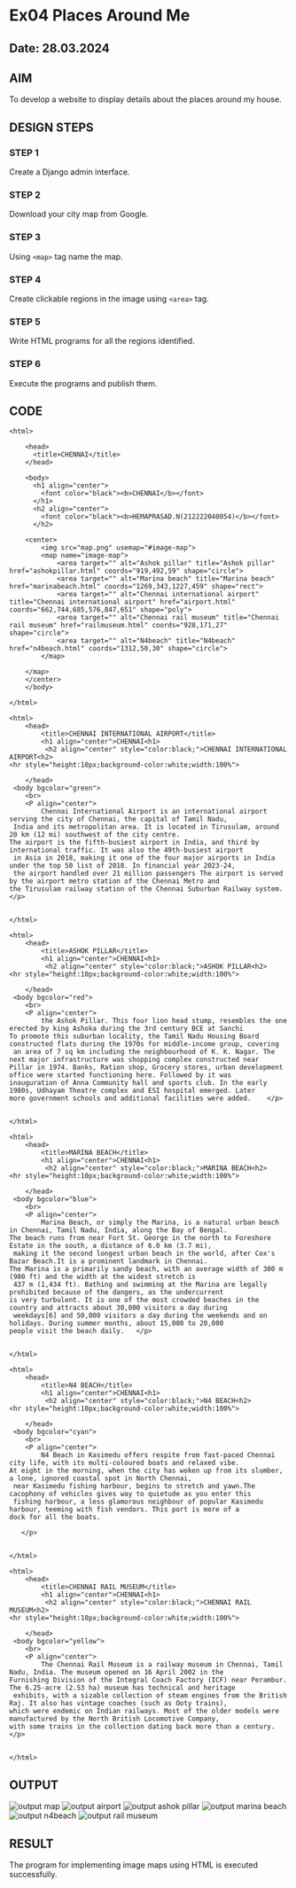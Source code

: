 # Ex04 Places Around Me
## Date: 28.03.2024

## AIM
To develop a website to display details about the places around my house.

## DESIGN STEPS

### STEP 1
Create a Django admin interface.

### STEP 2
Download your city map from Google.

### STEP 3
Using ```<map>``` tag name the map.

### STEP 4
Create clickable regions in the image using ```<area>``` tag.

### STEP 5
Write HTML programs for all the regions identified.

### STEP 6
Execute the programs and publish them.

## CODE
```
<html>

    <head>
      <title>CHENNAI</title>
    </head>
    
    <body>
      <h1 align="center">
        <font color="black"><b>CHENNAI</b></font>
      </h1>
      <h2 align="center">
        <font color="black"><b>HEMAPRASAD.N(212222040054)</b></font>
      </h2>
    
    <center>
        <img src="map.png" usemap="#image-map">
        <map name="image-map">
            <area target="" alt="Ashok pillar" title="Ashok pillar" href="ashokpillar.html" coords="919,492,59" shape="circle">
            <area target="" alt="Marina beach" title="Marina beach" href="marinabeach.html" coords="1269,343,1227,459" shape="rect">
            <area target="" alt="Chennai international airport" title="Chennai international airport" href="airport.html" coords="662,744,685,576,847,651" shape="poly">
            <area target="" alt="Chennai rail museum" title="Chennai rail museum" href="railmuseum.html" coords="928,171,27" shape="circle">
            <area target="" alt="N4beach" title="N4beach" href="n4beach.html" coords="1312,50,30" shape="circle">
        </map>
    
    </map>
    </center>
    </body>
    
</html>

<html>
    <head>
        <title>CHENNAI INTERNATIONAL AIRPORT</title>
        <h1 align="center">CHENNAI<h1>
         <h2 align="center" style="color:black;">CHENNAI INTERNATIONAL AIRPORT<h2>   
<hr style="height:10px;background-color:white;width:100%">

    </head>
 <body bgcolor="green"> 
    <br>   
    <P align="center"> 
        Chennai International Airport is an international airport serving the city of Chennai, the capital of Tamil Nadu,
 India and its metropolitan area. It is located in Tirusulam, around 20 km (12 mi) southwest of the city centre.
The airport is the fifth-busiest airport in India, and third by international traffic. It was also the 49th-busiest airport
 in Asia in 2018, making it one of the four major airports in India under the top 50 list of 2018. In financial year 2023-24,
 the airport handled over 21 million passengers The airport is served by the airport metro station of the Chennai Metro and
the Tirusulam railway station of the Chennai Suburban Railway system.    </p>    


</html>

<html>
    <head>
        <title>ASHOK PILLAR</title>
        <h1 align="center">CHENNAI<h1>
         <h2 align="center" style="color:black;">ASHOK PILLAR<h2>   
<hr style="height:10px;background-color:white;width:100%">

    </head>
 <body bgcolor="red"> 
    <br>   
    <P align="center"> 
        the Ashok Pillar. This four lion head stump, resembles the one erected by king Ashoka during the 3rd century BCE at Sanchi
To promote this suburban locality, the Tamil Nadu Housing Board constructed flats during the 1970s for middle-income group, covering
 an area of 7 sq km including the neighbourhood of K. K. Nagar. The next major infrastructure was shopping complex constructed near
Pillar in 1974. Banks, Ration shop, Grocery stores, urban development office were started functioning here. Followed by it was
inauguration of Anna Community hall and sports club. In the early 1980s, Udhayam Theatre complex and ESI hospital emerged. Later
more government schools and additional facilities were added.    </p>    


</html>

<html>
    <head>
        <title>MARINA BEACH</title>
        <h1 align="center">CHENNAI<h1>
         <h2 align="center" style="color:black;">MARINA BEACH<h2>   
<hr style="height:10px;background-color:white;width:100%">

    </head>
 <body bgcolor="blue"> 
    <br>   
    <P align="center"> 
        Marina Beach, or simply the Marina, is a natural urban beach in Chennai, Tamil Nadu, India, along the Bay of Bengal.
The beach runs from near Fort St. George in the north to Foreshore Estate in the south, a distance of 6.0 km (3.7 mi),
 making it the second longest urban beach in the world, after Cox's Bazar Beach.It is a prominent landmark in Chennai.
The Marina is a primarily sandy beach, with an average width of 300 m (980 ft) and the width at the widest stretch is
 437 m (1,434 ft). Bathing and swimming at the Marina are legally prohibited because of the dangers, as the undercurrent
is very turbulent. It is one of the most crowded beaches in the country and attracts about 30,000 visitors a day during
 weekdays[6] and 50,000 visitors a day during the weekends and on holidays. During summer months, about 15,000 to 20,000
people visit the beach daily.   </p>    


</html>

<html>
    <head>
        <title>N4 BEACH</title>
        <h1 align="center">CHENNAI<h1>
         <h2 align="center" style="color:black;">N4 BEACH<h2>   
<hr style="height:10px;background-color:white;width:100%">

    </head>
 <body bgcolor="cyan"> 
    <br>   
    <P align="center"> 
        N4 Beach in Kasimedu offers respite from fast-paced Chennai city life, with its multi-coloured boats and relaxed vibe.
At eight in the morning, when the city has woken up from its slumber, a lone, ignored coastal spot in North Chennai,
 near Kasimedu fishing harbour, begins to stretch and yawn.The cacophony of vehicles gives way to quietude as you enter this
 fishing harbour, a less glamorous neighbour of popular Kasimedu harbour, teeming with fish vendors. This port is more of a
dock for all the boats.

   </p>    


</html>

<html>
    <head>
        <title>CHENNAI RAIL MUSEUM</title>
        <h1 align="center">CHENNAI<h1>
         <h2 align="center" style="color:black;">CHENNAI RAIL MUSEUM<h2>   
<hr style="height:10px;background-color:white;width:100%">

    </head>
 <body bgcolor="yellow"> 
    <br>   
    <P align="center"> 
        The Chennai Rail Museum is a railway museum in Chennai, Tamil Nadu, India. The museum opened on 16 April 2002 in the
Furnishing Division of the Integral Coach Factory (ICF) near Perambur. The 6.25-acre (2.53 ha) museum has technical and heritage
 exhibits, with a sizable collection of steam engines from the British Raj. It also has vintage coaches (such as Ooty trains),
which were endemic on Indian railways. Most of the older models were manufactured by the North British Locomotive Company,
with some trains in the collection dating back more than a century.   </p>    


</html> 
```

## OUTPUT
![output map](https://github.com/Hemaprasad-N/NearMe/assets/135933397/d4bffb6f-6813-42e5-b6a4-539ed942d8d2)
![output airport](https://github.com/Hemaprasad-N/NearMe/assets/135933397/c3ec81a4-7cdd-4937-bcae-689f3ab3d876)
![output ashok pillar](https://github.com/Hemaprasad-N/NearMe/assets/135933397/6840d6bc-5830-49c1-a75e-938f5652b203)
![output marina beach](https://github.com/Hemaprasad-N/NearMe/assets/135933397/a63d3629-b252-48f8-8904-9ceda0dcf533)
![output n4beach](https://github.com/Hemaprasad-N/NearMe/assets/135933397/7de9756a-28b2-4432-b612-645149f39067)
![output rail museum](https://github.com/Hemaprasad-N/NearMe/assets/135933397/acb62eef-f6bc-4e6d-b788-26637ba93751)







## RESULT
The program for implementing image maps using HTML is executed successfully.
